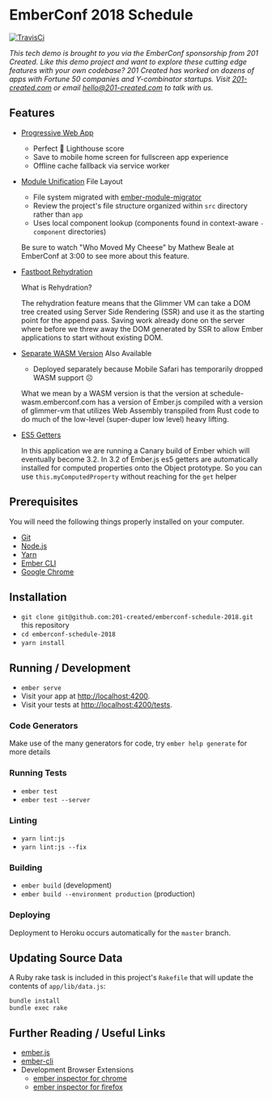 # EmberConf 2018 Schedule

[![TravisCi](https://travis-ci.org/201-created/emberconf-schedule-2018.svg?branch=master)](https://travis-ci.org/201-created/emberconf-schedule-2018)

_This tech demo is brought to you via the EmberConf sponsorship from 201 Created. Like this demo project and want to explore these cutting edge features with your own codebase? 201 Created has worked on dozens of apps with Fortune 50 companies and Y-combinator startups. Visit [201-created.com](https://www.201-created.com/) or email [hello@201-created.com](mailto:hello@201-created.com) to talk with us._

## Features

* [Progressive Web App](https://madhatted.com/2017/6/16/building-a-progressive-web-app-with-ember)
  * Perfect 💯 Lighthouse score
  * Save to mobile home screen for fullscreen app experience
  * Offline cache fallback via service worker

* [Module Unification](https://github.com/emberjs/rfcs/blob/master/text/0143-module-unification.md) File Layout
  * File system migrated with [ember-module-migrator](https://github.com/rwjblue/ember-module-migrator)
  * Review the project's file structure organized within `src` directory rather than `app`
  * Uses local component lookup (components found in context-aware `-component` directories)

  Be sure to watch "Who Moved My Cheese" by Mathew Beale at EmberConf at 3:00 to see more about this feature.

* [Fastboot Rehydration](https://github.com/glimmerjs/glimmer-vm/commit/316805b9175e01698120b9566ec51c88d075026a)

  What is Rehydration?

  The rehydration feature means that the Glimmer VM can take a DOM tree created
  using Server Side Rendering (SSR) and use it as the starting point for the
  append pass.  Saving work already done on the server where before we threw
  away the DOM generated by SSR to allow Ember applications to start without
  existing DOM.

* [Separate WASM Version](https://schedule-wasm.emberconf.com) Also Available
  * Deployed separately because Mobile Safari has temporarily dropped WASM support ☹️

  What we mean by a WASM version is that the version at
  schedule-wasm.emberconf.com has a version of Ember.js compiled with a version
  of glimmer-vm that utilizes Web Assembly transpiled from Rust code to do much
  of the low-level (super-duper low level) heavy lifting.

* [ES5 Getters](https://github.com/emberjs/rfcs/blob/master/text/0281-es5-getters.md)

  In this application we are running a Canary build of Ember which will
  eventually become 3.2.  In 3.2 of Ember.js es5 getters are automatically
  installed for computed properties onto the Object prototype.  So you can use
  `this.myComputedProperty` without reaching for the `get` helper

## Prerequisites

You will need the following things properly installed on your computer.

* [Git](https://git-scm.com/)
* [Node.js](https://nodejs.org/)
* [Yarn](https://yarnpkg.com/)
* [Ember CLI](https://ember-cli.com/)
* [Google Chrome](https://google.com/chrome/)

## Installation

* `git clone git@github.com:201-created/emberconf-schedule-2018.git` this repository
* `cd emberconf-schedule-2018`
* `yarn install`

## Running / Development

* `ember serve`
* Visit your app at [http://localhost:4200](http://localhost:4200).
* Visit your tests at [http://localhost:4200/tests](http://localhost:4200/tests).

### Code Generators

Make use of the many generators for code, try `ember help generate` for more details

### Running Tests

* `ember test`
* `ember test --server`

### Linting

* `yarn lint:js`
* `yarn lint:js --fix`

### Building

* `ember build` (development)
* `ember build --environment production` (production)

### Deploying

Deployment to Heroku occurs automatically for the `master` branch.

## Updating Source Data

A Ruby rake task is included in this project's `Rakefile` that will update the contents of `app/lib/data.js`:

```shell
bundle install
bundle exec rake
```

## Further Reading / Useful Links

* [ember.js](https://emberjs.com/)
* [ember-cli](https://ember-cli.com/)
* Development Browser Extensions
  * [ember inspector for chrome](https://chrome.google.com/webstore/detail/ember-inspector/bmdblncegkenkacieihfhpjfppoconhi)
  * [ember inspector for firefox](https://addons.mozilla.org/en-US/firefox/addon/ember-inspector/)
